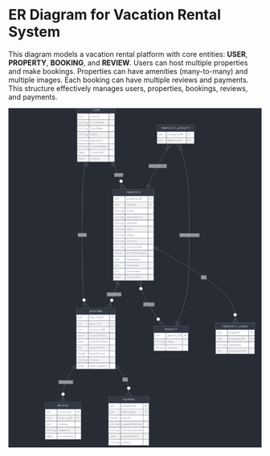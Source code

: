 # ER Diagram for Vacation Rental System

This diagram models a vacation rental platform with core entities: **USER**, **PROPERTY**, **BOOKING**, and **REVIEW**. Users can host multiple properties and make bookings. Properties can have amenities (many-to-many) and multiple images. Each booking can have multiple reviews and payments. This structure effectively manages users, properties, bookings, reviews, and payments.


![alt text](image.png)